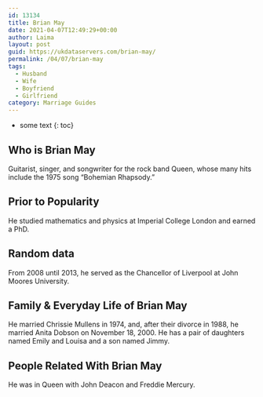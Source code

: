 ```yaml
---
id: 13134
title: Brian May
date: 2021-04-07T12:49:29+00:00
author: Laima
layout: post
guid: https://ukdataservers.com/brian-may/
permalink: /04/07/brian-may
tags:
  - Husband
  - Wife
  - Boyfriend
  - Girlfriend
category: Marriage Guides
---
```


* some text
{: toc}


## Who is Brian May
                  
                  
                  
Guitarist, singer, and songwriter for the rock band Queen, whose many hits include the 1975 song &#8220;Bohemian Rhapsody.&#8221;
                  
              
            
              
            
                
                
                
## Prior to Popularity
                  
                  
                  
He studied mathematics and physics at Imperial College London and earned a PhD.
                  
              
            
              
            
                
                
                
## Random data
                  
                  
                  
From 2008 until 2013, he served as the Chancellor of Liverpool at John Moores University.
                  
              
            
              
            
                
                
                
## Family & Everyday Life of Brian May
                  
                  
                  
He married Chrissie Mullens in 1974, and, after their divorce in 1988, he married Anita Dobson on November 18, 2000. He has a pair of daughters named Emily and Louisa and a son named Jimmy.
                  
              
            
              
            
                
                
                
## People Related With Brian May
                  
                  
                  
He was in Queen with John Deacon and Freddie Mercury.
                  
              
            
              
            
                
              
            
              
              
            
            
              
            
          
          
          